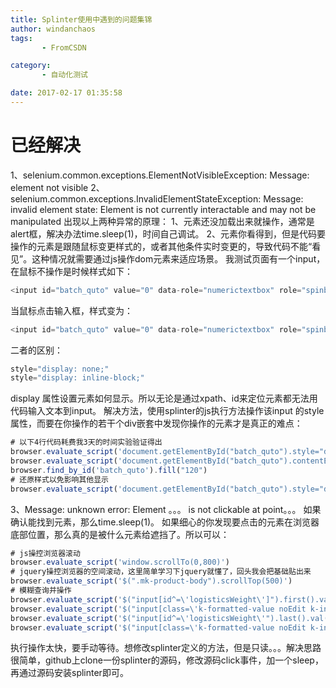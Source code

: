 ```yaml
---
title: Splinter使用中遇到的问题集锦
author: windanchaos
tags: 
       - FromCSDN

category: 
       - 自动化测试

date: 2017-02-17 01:35:58
---
```

# 已经解决

1、selenium.common.exceptions.ElementNotVisibleException: Message: element not visible
2、selenium.common.exceptions.InvalidElementStateException: Message: invalid element state: Element is not currently interactable and may not be manipulated
出现以上两种异常的原理：
1、元素还没加载出来就操作，通常是alert框，解决办法time.sleep(1)，时间自己调试。
2、元素你看得到，但是代码要操作的元素是跟随鼠标变更样式的，或者其他条件实时变更的，导致代码不能“看见”。这种情况就需要通过js操作dom元素来适应场景。
我测试页面有一个input，在鼠标不操作是时候样式如下：
```js 
<input id="batch_quto" value="0" data-role="numerictextbox" role="spinbutton" style="display: none;" class="k-input" type="text" aria-valuemin="0" aria-valuenow="0" aria-disabled="false" aria-readonly="false">
```

当鼠标点击输入框，样式变为：

```js 
<input id="batch_quto" value="0" data-role="numerictextbox" role="spinbutton" style="display: inline-block;" class="k-input" type="text" aria-valuemin="0" aria-valuenow="0" aria-disabled="false" aria-readonly="false">
```

二者的区别：

```js 
style="display: none;"
style="display: inline-block;"
```

display 属性设置元素如何显示。所以无论是通过xpath、id来定位元素都无法用代码输入文本到input。
解决方法，使用splinter的js执行方法操作该input 的style属性，而要在你操作的若干个div嵌套中发现你操作的元素才是真正的难点：

```js 
# 以下4行代码耗费我3天的时间实验验证得出
browser.evaluate_script('document.getElementById("batch_quto").style="display: inline-block; visibility: visible;"')
browser.evaluate_script('document.getElementById("batch_quto").contentEditable = true')
browser.find_by_id('batch_quto').fill("120")
# 还原样式以免影响其他显示
browser.evaluate_script('document.getElementById("batch_quto").style="display: none; visibility: visible;"')
```

3、Message: unknown error: Element 。。。 is not clickable at point。。。
如果确认能找到元素，那么time.sleep(1)。
如果细心的你发现要点击的元素在浏览器底部位置，那么真的是被什么元素给遮挡了。所以可以：

```js 
# js操控浏览器滚动
browser.evaluate_script('window.scrollTo(0,800)')
# jquery操控浏览器的空间滚动，这里简单学习下jquery就懂了，回头我会把基础贴出来
browser.evaluate_script('$(".mk-product-body").scrollTop(500)')
# 模糊查询并操作
browser.evaluate_script('$("input[id^=\'logisticsWeight\']").first().val("500")')
browser.evaluate_script('$("input[class=\'k-formatted-value noEdit k-input\']").first().click()')
browser.evaluate_script('$("input[id^=\'logisticsWeight\'").last().val("1500")')
browser.evaluate_script('$("input[class=\'k-formatted-value noEdit k-input\']").last().click()')
```

执行操作太快，要手动等待。想修改splinter定义的方法，但是只读。。。解决思路很简单，github上clone一份splinter的源码，修改源码click事件，加一个sleep，再通过源码安装splinter即可。